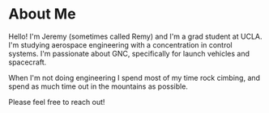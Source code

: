 # About Me

Hello! I'm Jeremy (sometimes called Remy) and I'm a grad student at UCLA. I'm studying aerospace engineering with a concentration in control systems. I'm passionate about GNC, specifically for launch vehicles and spacecraft.

When I'm not doing engineering I spend most of my time rock cimbing, and spend as much time out in the mountains as possible. 


Please feel free to reach out! 

